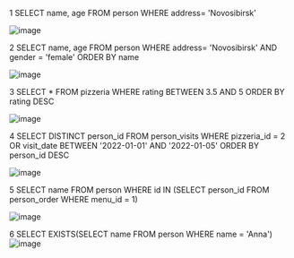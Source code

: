 1
SELECT name, age
FROM person WHERE address= 'Novosibirsk'

![image](https://github.com/VikaBogomolova/vvvvvvvvvvvvvvv/assets/112609467/7213a894-f541-43ba-b715-5de8721504e4)


2
SELECT name, age
FROM person WHERE address= 'Novosibirsk' AND gender = 'female'
ORDER BY name

 ![image](https://github.com/VikaBogomolova/vvvvvvvvvvvvvvv/assets/112609467/c0441a35-bdb0-46dc-941a-76a13e986856)

3 
SELECT * FROM pizzeria
WHERE rating BETWEEN 3.5 AND 5
ORDER BY rating DESC

 ![image](https://github.com/VikaBogomolova/vvvvvvvvvvvvvvv/assets/112609467/2a4463c1-d6d4-492f-a08a-78201cda19a1)

4
SELECT DISTINCT  person_id FROM person_visits
WHERE pizzeria_id = 2 OR visit_date BETWEEN '2022-01-01' AND '2022-01-05'
ORDER BY person_id DESC
    
 ![image](https://github.com/VikaBogomolova/vvvvvvvvvvvvvvv/assets/112609467/9c0db71c-2ce5-4be8-90e3-ce292ce01a5c)


5
SELECT name FROM person
WHERE id IN (SELECT person_id FROM person_order
                    WHERE menu_id = 1)
 
![image](https://github.com/VikaBogomolova/vvvvvvvvvvvvvvv/assets/112609467/8daa0be8-1043-4678-8fbd-7f9378021c05)


6
SELECT EXISTS(SELECT name FROM person WHERE name = 'Anna')
![image](https://github.com/VikaBogomolova/vvvvvvvvvvvvvvv/assets/112609467/68c61b45-d0a1-4ebf-a16f-a94652346cd7)

